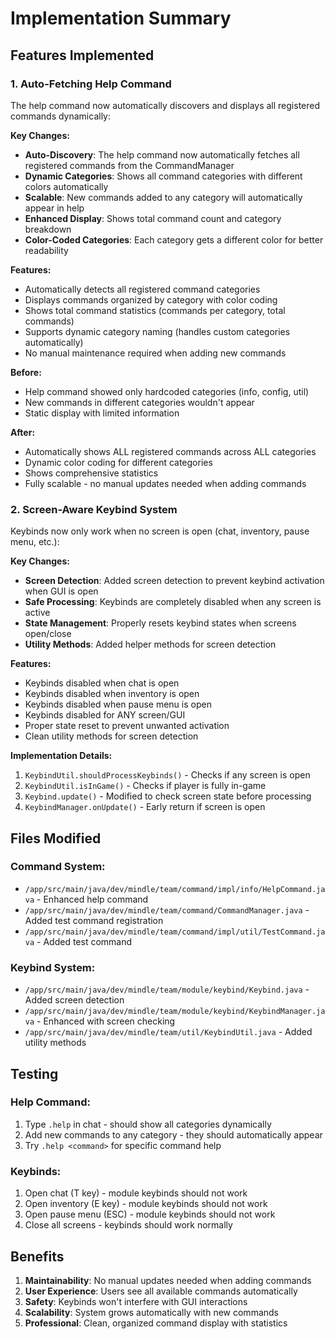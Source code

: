 # Implementation Summary

## Features Implemented

### 1. Auto-Fetching Help Command
The help command now automatically discovers and displays all registered commands dynamically:

**Key Changes:**
- **Auto-Discovery**: The help command now automatically fetches all registered commands from the CommandManager
- **Dynamic Categories**: Shows all command categories with different colors automatically
- **Scalable**: New commands added to any category will automatically appear in help
- **Enhanced Display**: Shows total command count and category breakdown
- **Color-Coded Categories**: Each category gets a different color for better readability

**Features:**
- Automatically detects all registered command categories
- Displays commands organized by category with color coding
- Shows total command statistics (commands per category, total commands)
- Supports dynamic category naming (handles custom categories automatically)
- No manual maintenance required when adding new commands

**Before:**
- Help command showed only hardcoded categories (info, config, util)
- New commands in different categories wouldn't appear
- Static display with limited information

**After:**
- Automatically shows ALL registered commands across ALL categories
- Dynamic color coding for different categories
- Shows comprehensive statistics
- Fully scalable - no manual updates needed when adding commands

### 2. Screen-Aware Keybind System
Keybinds now only work when no screen is open (chat, inventory, pause menu, etc.):

**Key Changes:**
- **Screen Detection**: Added screen detection to prevent keybind activation when GUI is open
- **Safe Processing**: Keybinds are completely disabled when any screen is active
- **State Management**: Properly resets keybind states when screens open/close
- **Utility Methods**: Added helper methods for screen detection

**Features:**
- Keybinds disabled when chat is open
- Keybinds disabled when inventory is open  
- Keybinds disabled when pause menu is open
- Keybinds disabled for ANY screen/GUI
- Proper state reset to prevent unwanted activation
- Clean utility methods for screen detection

**Implementation Details:**
1. `KeybindUtil.shouldProcessKeybinds()` - Checks if any screen is open
2. `KeybindUtil.isInGame()` - Checks if player is fully in-game
3. `Keybind.update()` - Modified to check screen state before processing
4. `KeybindManager.onUpdate()` - Early return if screen is open

## Files Modified

### Command System:
- `/app/src/main/java/dev/mindle/team/command/impl/info/HelpCommand.java` - Enhanced help command
- `/app/src/main/java/dev/mindle/team/command/CommandManager.java` - Added test command registration
- `/app/src/main/java/dev/mindle/team/command/impl/util/TestCommand.java` - Added test command

### Keybind System:
- `/app/src/main/java/dev/mindle/team/module/keybind/Keybind.java` - Added screen detection
- `/app/src/main/java/dev/mindle/team/module/keybind/KeybindManager.java` - Enhanced with screen checking
- `/app/src/main/java/dev/mindle/team/util/KeybindUtil.java` - Added utility methods

## Testing

### Help Command:
1. Type `.help` in chat - should show all categories dynamically
2. Add new commands to any category - they should automatically appear
3. Try `.help <command>` for specific command help

### Keybinds:
1. Open chat (T key) - module keybinds should not work
2. Open inventory (E key) - module keybinds should not work  
3. Open pause menu (ESC) - module keybinds should not work
4. Close all screens - keybinds should work normally

## Benefits

1. **Maintainability**: No manual updates needed when adding commands
2. **User Experience**: Users see all available commands automatically
3. **Safety**: Keybinds won't interfere with GUI interactions
4. **Scalability**: System grows automatically with new commands
5. **Professional**: Clean, organized command display with statistics